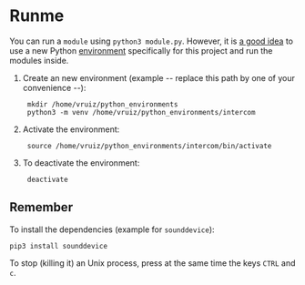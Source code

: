 # Runme

You can run a `module` using `python3 module.py`. However, it is [a good
idea](https://towardsdatascience.com/why-you-should-use-a-virtual-environment-for-every-python-project-c17dab3b0fd0)
to use a new Python
[environment](https://docs.python.org/3/library/venv.html)
specifically for this project and run the modules inside.

1. Create an new environment (example -- replace this path by one of
   your convenience --):

		mkdir /home/vruiz/python_environments
		python3 -m venv /home/vruiz/python_environments/intercom

2. Activate the environment:

		source /home/vruiz/python_environments/intercom/bin/activate
		
3. To deactivate the environment:

		deactivate
		
## Remember

To install the dependencies (example for `sounddevice`):

	pip3 install sounddevice
	
To stop (killing it) an Unix process, press at the same time the keys `CTRL` and `c`.
